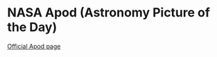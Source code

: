 # NASA Apod (Astronomy Picture of the Day)
<a href="https://apod.nasa.gov/apod/astropix.html">Official Apod page</a>
